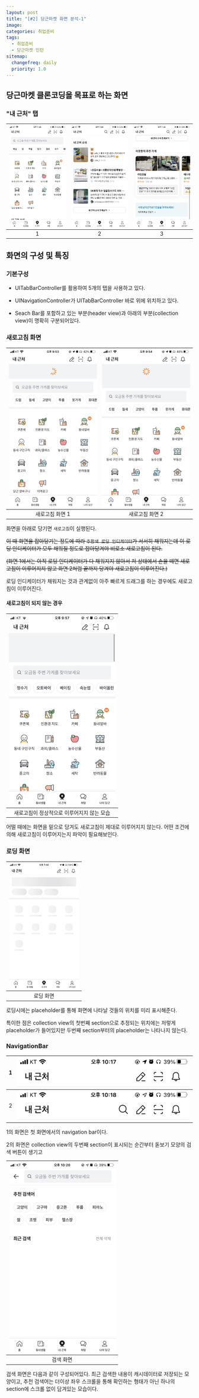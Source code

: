 ```yaml
---
layout: post
title: "[#2] 당근마켓 화면 분석-1"
image:
categories: 취업준비
tags: 
  - 취업준비
  - 당근마켓 인턴
sitemap:
  changefreq: daily
  priority: 1.0
---
```


## 당근마켓 클론코딩을 목표로 하는 화면

### "내 근처" 탭

| <img src="https://raw.githubusercontent.com/Neph3779/Blog-Image/forUpload/img/20210708192923.jpeg" alt="IMG_6FB09D3842B8-1" style="zoom:50%;" /> | <img src="https://raw.githubusercontent.com/Neph3779/Blog-Image/forUpload/img/20210708193047.jpeg" alt="IMG_00AAE9892BE6-1" style="zoom:50%;" /> | <img src="https://raw.githubusercontent.com/Neph3779/Blog-Image/forUpload/img/20210708193101.jpeg" alt="IMG_711A55BD70C1-1" style="zoom:50%;" /> |
| :----------------------------------------------------------: | :----------------------------------------------------------: | :----------------------------------------------------------: |
|                              1                               |                              2                               |                              3                               |



## 화면의 구성 및 특징

### 기본구성

- UITabBarController를 활용하여 5개의 탭을 사용하고 있다.

- UINavigationController가 UITabBarController 바로 위에 위치하고 있다.
- Seach Bar를 포함하고 있는 부분(header view)과 아래의 부분(collection view)이 명확히 구분되어있다.



### 새로고침 화면

| <img src="https://raw.githubusercontent.com/Neph3779/Blog-Image/forUpload/img/20210708215402.jpeg" alt="IMG_D4988E27B7B6-1" style="zoom:50%;" /> | <img src="https://raw.githubusercontent.com/Neph3779/Blog-Image/forUpload/img/20210708215504.jpeg" alt="IMG_EBFDD6618D93-1" style="zoom:50%;" /> |
| :----------------------------------------------------------: | :----------------------------------------------------------: |
|                       새로고침 화면 1                        |                       새로고침 화면 2                        |



화면을 아래로 당기면 `새로고침`이 실행된다.

 ~~이 때 화면을 잡아당기는 정도에 따라 `주황색 로딩 인디케이터`가 서서히 채워지는데 이 로딩 인디케이터가 모두 채워질 정도로 잡아당겨야 비로소 새로고침이 된다.~~ 

~~(화면 1에서는 아직 로딩 인디케이터가 다 채워지지 않아서 저 상태에서 손을 떼면 새로고침이 이루어지지 않고 화면 2처럼 끝까지 당겨야 새로고침이 이루어진다.)~~

로딩 인디케이터가 채워지는 것과 관계없이 아주 빠르게 드래그를 하는 경우에도 새로고침이 이루어진다.



#### 새로고침이 되지 않는 경우

| <img src="https://raw.githubusercontent.com/Neph3779/Blog-Image/forUpload/img/20210708215745.jpeg" alt="IMG_888B81AE5527-1" style="zoom:50%;" /> |
| :----------------------------------------------------------: |
|          새로고침이 정상적으로 이루어지지 않는 모습          |

어떨 때에는 화면을 밑으로 당겨도 새로고침이 제대로 이루어지지 않는다. 어떤 조건에 의해 새로고침이 이루어지는지 파악이 필요해보인다.



###  로딩 화면

| <img src="https://raw.githubusercontent.com/Neph3779/Blog-Image/forUpload/img/20210708193305.jpeg" alt="IMG_6AFE4DD1C6F6-1" style="zoom:33%;" /> |
| :----------------------------------------------------------: |
|                          로딩 화면                           |

로딩시에는 placeholder를 통해 화면에 나타날 것들의 위치를 미리 표시해준다.

특이한 점은 collection view의 첫번째 section으로 추정되는 위치에는 저렇게 placeholder가 들어있지만 두번째 section부터의 placeholder는 나타나지 않는다.



### NavigationBar

| 1    | ![image-20210708221803474](https://raw.githubusercontent.com/Neph3779/Blog-Image/forUpload/img/20210708221822.png) |
| ---- | ------------------------------------------------------------ |
| 2    | ![image-20210708221909760](https://raw.githubusercontent.com/Neph3779/Blog-Image/forUpload/img/20210709001155.png) |



1의 화면은 첫 화면에서의 navigation bar이다. 

2의 화면은 collection view의 두번째 section이 표시되는 순간부터 돋보기 모양의 검색 버튼이 생기고



| <img src="https://raw.githubusercontent.com/Neph3779/Blog-Image/forUpload/img/20210709001210.png" alt="image-20210708222019028" style="zoom:50%;" /> |
| :----------------------------------------------------------: |
|                          검색 화면                           |

검색 화면은 다음과 같이 구성되어있다. 최근 검색한 내용이 캐시데이터로 저장되는 모양이고, 추천 검색어는 더이상 좌우 스크롤을 통해 확인하는 형태가 아닌 하나의 section에 스크롤 없이 담겨있는 모습이다.

